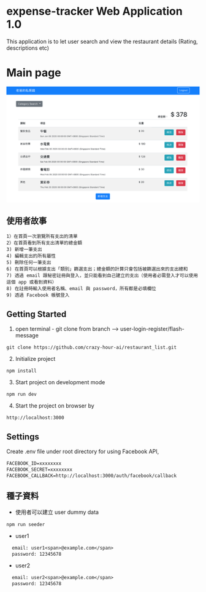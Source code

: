 # expense-tracker Web Application 1.0
This application is to let user search and view the restaurant details (Rating, descriptions etc)

# Main page
![image](./expense-tracker.png)


## 使用者故事
```
1）在首頁一次瀏覽所有支出的清單
2）在首頁看到所有支出清單的總金額
3) 新增一筆支出
4) 編輯支出的所有屬性 
5) 刪除任何一筆支出 
6) 在首頁可以根據支出「類別」篩選支出；總金額的計算只會包括被篩選出來的支出總和
7) 透過 email 跟秘密註冊與登入，並只能看到自己建立的支出（使用者必需登入才可以使用這個 app 或看到資料）
8) 在註冊時輸入使用者名稱、email 與 password，所有都是必填欄位
9) 透過 Facebook 帳號登入
```

## Getting Started
1. open terminal - git clone from branch --> user-login-register/flash-message
```
git clone https://github.com/crazy-hour-ai/restaurant_list.git
```
2. Initialize project
```
npm install
```
3. Start project on development mode
```
npm run dev
```
4. Start the project on browser by 
```
http://localhost:3000 
```

## Settings
Create .env file under root directory for using Facebook API,
```
FACEBOOK_ID=xxxxxxxx
FACEBOOK_SECRET=xxxxxxxx
FACEBOOK_CALLBACK=http://localhost:3000/auth/facebook/callback
```

## 種子資料

+ 使用者可以建立 user dummy data
```
npm run seeder
```
  - user1
  ```
    email: user1<span>@example.com</span>  
    password: 12345678  
  ```
  - user2   
  ```
    email: user2<span>@example.com</span>  
    password: 12345678  
  ```
